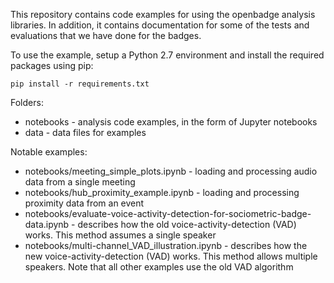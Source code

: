 This repository contains code examples for using the openbadge analysis libraries. In addition, it contains documentation for some of the tests and evaluations that we have done for the badges.

To use the example, setup a Python 2.7 environment and install the required packages using pip:

`pip install -r requirements.txt`

Folders:
* notebooks - analysis code examples, in the form of Jupyter notebooks
* data - data files for examples

Notable examples:
* notebooks/meeting_simple_plots.ipynb - loading and processing audio data from a single meeting
* notebooks/hub_proximity_example.ipynb - loading and processing proximity data from an event
* notebooks/evaluate-voice-activity-detection-for-sociometric-badge-data.ipynb - describes how the old voice-activity-detection (VAD) works. This method assumes a single speaker
* notebooks/multi-channel_VAD_illustration.ipynb - describes how the new voice-activity-detection (VAD) works. This method allows multiple speakers. Note that all other examples use the old VAD algorithm